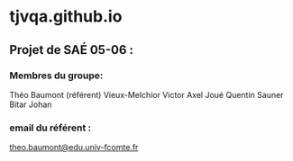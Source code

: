 # tjvqa.github.io

## Projet de SAÉ 05-06 :

### Membres du groupe:

Théo Baumont (référent) 
Vieux-Melchior Victor
Axel Joué
Quentin Sauner
Bitar Johan

### email du référent : 
theo.baumont@edu.univ-fcomte.fr

                          
